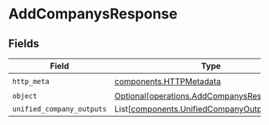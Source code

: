 # AddCompanysResponse


## Fields

| Field                                                                                              | Type                                                                                               | Required                                                                                           | Description                                                                                        |
| -------------------------------------------------------------------------------------------------- | -------------------------------------------------------------------------------------------------- | -------------------------------------------------------------------------------------------------- | -------------------------------------------------------------------------------------------------- |
| `http_meta`                                                                                        | [components.HTTPMetadata](../../models/components/httpmetadata.md)                                 | :heavy_check_mark:                                                                                 | N/A                                                                                                |
| `object`                                                                                           | [Optional[operations.AddCompanysResponseBody]](../../models/operations/addcompanysresponsebody.md) | :heavy_minus_sign:                                                                                 | N/A                                                                                                |
| `unified_company_outputs`                                                                          | List[[components.UnifiedCompanyOutput](../../models/components/unifiedcompanyoutput.md)]           | :heavy_minus_sign:                                                                                 | N/A                                                                                                |